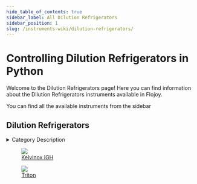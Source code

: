 ```yaml
--- 
hide_table_of_contents: true
sidebar_label: All Dilution Refrigerators
sidebar_position: 1
slug: /instruments-wiki/dilution-refrigerators/
---
```


# Controlling Dilution Refrigerators in Python

Welcome to the Dilution Refrigerators page! Here you can find information about the Dilution Refrigerators instruments available in Flojoy.

You can find all the available instruments from the sidebar


## Dilution Refrigerators 

 <details> 
 <summary>Category Description</summary> 
 A 3He/4He dilution refrigerator is a cryogenic device that provides continuous cooling to temperatures as low as 2 mK, with no moving parts in the low-temperature region. The cooling power is provided by the heat of mixing of the helium-3 and helium-4 isotopes.

The dilution refrigerator was first proposed by Heinz London in the early 1950s, and was experimentally realized in 1964 in the Kamerlingh Onnes Laboratorium at Leiden University. The field of dilution refrigeration is reviewed by Zu et al. 
 </details> 

 <div className="flex flex-wrap" style={{ marginLeft: "-40px" }}>
<a href="/instruments-wiki/dilution-refrigerator/oxford-instruments/kelvinox-igh">
<figure style={{ width: "185px", height: "200px", objectFit: "scale-down", marginRight: "15px" }}>
<img src="https://res.cloudinary.com/dhopxs1y3/image/upload/e_bgremoval/v1692310029/Instruments/Dilution%20Refrigerators/Kelvinox-IGH/file.png" style={{ width: "185px", height: "200px", objectFit: "scale-down", marginRight: "15px" }} />
<figcaption>Kelvinox IGH</figcaption>
</figure>
</a>
<a href="/instruments-wiki/dilution-refrigerator/oxford-instruments/triton">
<figure style={{ width: "185px", height: "200px", objectFit: "scale-down", marginRight: "15px" }}>
<img src="https://res.cloudinary.com/dhopxs1y3/image/upload/e_bgremoval/v1692310392/Instruments/Dilution%20Refrigerators/Triton/file.png" style={{ width: "185px", height: "200px", objectFit: "scale-down", marginRight: "15px" }} />
<figcaption>Triton</figcaption>
</figure>
</a>
</div>